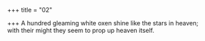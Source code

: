 +++
title = "02"

+++
A hundred gleaming white oxen shine like the stars in heaven;  
with their might they seem to prop up heaven itself.  